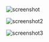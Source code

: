 ![screenshot](https://cloud.githubusercontent.com/assets/12754677/8515579/409c2bde-2373-11e5-8964-e8c75ef53ca0.jpg)

![screenshot2](https://cloud.githubusercontent.com/assets/12754677/8400896/2b7fee90-1df4-11e5-838c-6a22203fda57.jpg)

![screenshot3](https://cloud.githubusercontent.com/assets/12754677/8400898/2b8542e6-1df4-11e5-8cd8-9ef4f9d38a75.jpg)
